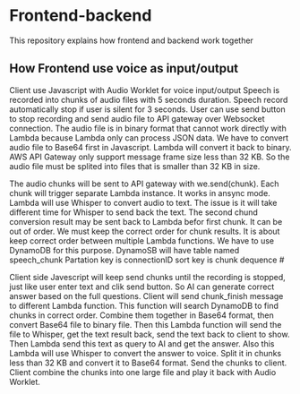 # Frontend-backend
This repository explains how frontend and backend work together
## How Frontend use voice as input/output
Client use Javascript with Audio Worklet for voice input/output
Speech is recorded into chunks of audio files with 5 seconds duration. Speech record automatically stop if user is silent for 3 seconds.
User can use send button to stop recording and send audio file to API gateway over Websocket connection.
The audio file is in binary format that cannot work directly with Lambda because Lambda only can process JSON data.
We have to convert audio file to Base64 first in Javascript. Lambda will convert it back to binary.
AWS API Gateway only support message frame size less than 32 KB. So the audio file must be splited into files that is smaller than 32 KB in size.

The audio chunks will be sent to API gateway with we.send(chunk). Each chunk will trigger separate Lambda instance. It works in ansync mode.
Lambda will use Whisper to convert audio to text. The issue is it will take different time for Whisper to send back the text.
The second chund conversion result may be sent back to Lambda befor first chunk. It can be out of order.
We must keep the correct order for chunk results. It is about keep correct order between multiple Lambda functions.
We have to use DynamoDB for this purpose.
DynamoSB will have table named speech_chunk
Partation key is connectionID
sort key is chunk dequence #

Client side Javescript will keep send chunks until the recording is stopped, just like user enter text and clik send button. So AI can generate correct answer based on the full questions.
Client will send chunk_finish message to different Lambda function. This function will search DynamoDB to find chunks in correct order. Combine them together in Base64 format, then convert Base64 file to binary file.
Then this Lambda function will send the file to Whisper, get the text result back, send the text back to client to show.
Then Lambda send this text as query to AI and get the answer.
Also this Lambda will use Whisper to convert the answer to voice. Split it in chunks less than 32 KB and convert it to Base64 format. Send the chunks to client.
Client combine the chunks into one large file and play it back with Audio Worklet.

